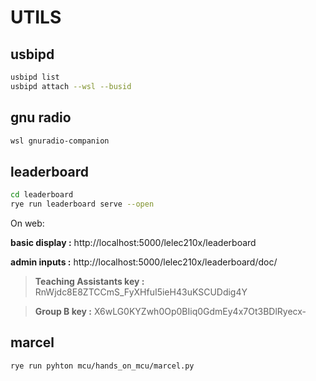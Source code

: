 # UTILS
## usbipd

```bash
usbipd list
usbipd attach --wsl --busid
```

## gnu radio
```bash
wsl gnuradio-companion
```

## leaderboard
```bash
cd leaderboard
rye run leaderboard serve --open
```
On web:

**basic display :** http://localhost:5000/lelec210x/leaderboard

**admin inputs :** http://localhost:5000/lelec210x/leaderboard/doc/

> **Teaching Assistants key :** RnWjdc8E8ZTCCmS_FyXHfuI5ieH43uKSCUDdig4Y

> **Group B key :** X6wLG0KYZwh0Op0BIiq0GdmEy4x7Ot3BDlRyecx-

## marcel
```bash
rye run pyhton mcu/hands_on_mcu/marcel.py
```
